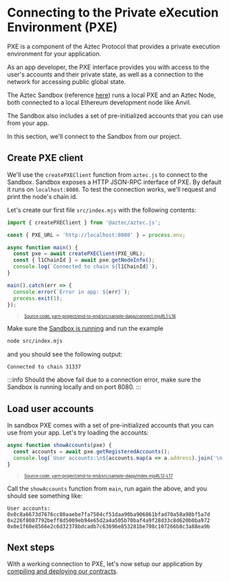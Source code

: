 # Connecting to the Private eXecution Environment (PXE)

PXE is a component of the Aztec Protocol that provides a private execution environment for your application.

As an app developer, the PXE interface provides you with access to the user's accounts and their private state, as well as a connection to the network for accessing public global state.

The Aztec Sandbox (reference [here](../../../../reference/environment_reference/sandbox-reference.md)) runs a local PXE and an Aztec Node, both connected to a local Ethereum development node like Anvil.

The Sandbox also includes a set of pre-initialized accounts that you can use from your app.

In this section, we'll connect to the Sandbox from our project.

## Create PXE client

We'll use the `createPXEClient` function from `aztec.js` to connect to the Sandbox.
Sandbox exposes a HTTP JSON-RPC interface of PXE.
By default it runs on `localhost:8080`.
To test the connection works, we'll request and print the node's chain id.

Let's create our first file `src/index.mjs` with the following contents:

```javascript title="all" showLineNumbers 
import { createPXEClient } from '@aztec/aztec.js';

const { PXE_URL = 'http://localhost:8080' } = process.env;

async function main() {
  const pxe = await createPXEClient(PXE_URL);
  const { l1ChainId } = await pxe.getNodeInfo();
  console.log(`Connected to chain ${l1ChainId}`);
}

main().catch(err => {
  console.error(`Error in app: ${err}`);
  process.exit(1);
});
```
> <sup><sub><a href="https://github.com/AztecProtocol/aztec-packages/blob/v1.0.0/yarn-project/end-to-end/src/sample-dapp/connect.mjs#L1-L16" target="_blank" rel="noopener noreferrer">Source code: yarn-project/end-to-end/src/sample-dapp/connect.mjs#L1-L16</a></sub></sup>


Make sure the [Sandbox is running](../../../../getting_started.md) and run the example

```bash
node src/index.mjs
```

and you should see the following output:

```
Connected to chain 31337
```

:::info
Should the above fail due to a connection error, make sure the Sandbox is running locally and on port 8080.
:::

## Load user accounts

In sandbox PXE comes with a set of pre-initialized accounts that you can use from your app.
Let's try loading the accounts:

```javascript title="showAccounts" showLineNumbers 
async function showAccounts(pxe) {
  const accounts = await pxe.getRegisteredAccounts();
  console.log(`User accounts:\n${accounts.map(a => a.address).join('\n')}`);
}
```
> <sup><sub><a href="https://github.com/AztecProtocol/aztec-packages/blob/v1.0.0/yarn-project/end-to-end/src/sample-dapp/index.mjs#L12-L17" target="_blank" rel="noopener noreferrer">Source code: yarn-project/end-to-end/src/sample-dapp/index.mjs#L12-L17</a></sub></sup>


Call the `showAccounts` function from `main`, run again the above, and you should see something like:

```
User accounts:
0x0c8a6673d7676cc80aaebe7fa7504cf51daa90ba906861bfad70a58a98bf5a7d
0x226f8087792beff8d5009eb94e65d2a4a505b70baf4a9f28d33c8d620b0ba972
0x0e1f60e8566e2c6d32378bdcadb7c63696e853281be798c107266b8c3a88ea9b
```

## Next steps

With a working connection to PXE, let's now setup our application by [compiling and deploying our contracts](./2_contract_deployment.md).
